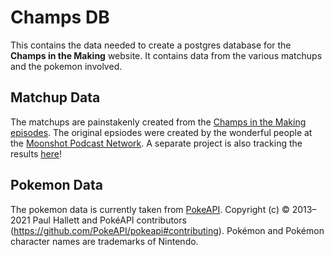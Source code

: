 # Champs DB
This contains the data needed to create a postgres database for the **Champs in the Making** website.
It contains data from the various matchups and the pokemon involved.

## Matchup Data
The matchups are painstakenly created from the [Champs in the Making episodes](https://twitter.com/champsmaking). The original epsiodes were created by the wonderful people at the [Moonshot Podcast Network](https://moonshotpods.com/).  A separate project is also tracking the results [here](https://docs.google.com/spreadsheets/d/1ul83iwTB248GFSA9Z9G32g6fZXVt0sO0mU_cnS54RE8)!

## Pokemon Data
The pokemon data is currently taken from [PokeAPI](https://github.com/PokeAPI/pokeapi).
Copyright (c) © 2013–2021 Paul Hallett and PokéAPI contributors (https://github.com/PokeAPI/pokeapi#contributing). Pokémon and Pokémon character names are trademarks of Nintendo.
